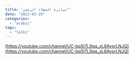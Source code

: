 ```yaml
---
title: 'مبادرة العطاء الرقمي"'
date: "2021-03-19"
categories:
  - "arabic"
tags:
  - "talks"
---
```


[https://youtube.com/channel/UC-bp5l7L9qq_xL8AysrLNJQ](https://youtube.com/channel/UC-bp5l7L9qq_xL8AysrLNJQ)
